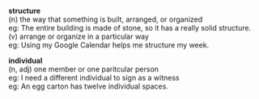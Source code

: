 **structure**  
(n) the way that something is built, arranged, or organized  
eg: The entire building is made of stone, so it has a really solid structure.  
(v) arrange or organize in a  particular way  
eg: Using my Google Calendar helps me structure my week.
  
**individual**  
(n, adj) one member or one paritcular person  
eg: I need a different individual to sign as a witness  
eg: An egg carton has twelve individual spaces.